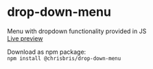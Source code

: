 # drop-down-menu
Menu with dropdown functionality provided in JS  
[Live preview](https://tef19.github.io/drop-down-menu/)  

Download as npm package:  
`npm install @chrisbris/drop-down-menu`
